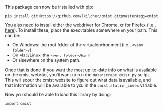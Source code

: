 This package can now be installed with pip:

    pip install git+https://github.com/lkilcher/cmist.git@master#egg=cmist
    
You also need to install either the webdriver for Chrome, or for Firefox (i.e., [here](https://www.selenium.dev/documentation/webdriver/getting_started/install_drivers/)). To install these, place the executables somewhere on your path. This can be:

- On Windows: the root folder of the virtualenvironment (i.e., `<venv folder>/`)
- On Mac/Linux: the `<venv folder>/bin/`
- Or elsewhere on the system path.

Once that is done, if you want the most up-to-date info on what is available on the cmist website, you'll want to run the `data/scrape_cmist.py` script. This will scour the cmist website to figure out what data is available, and that information will be available to you in the `cmist.station_index` variable.

Now you should be able to load this library by doing:

    import cmist
    
